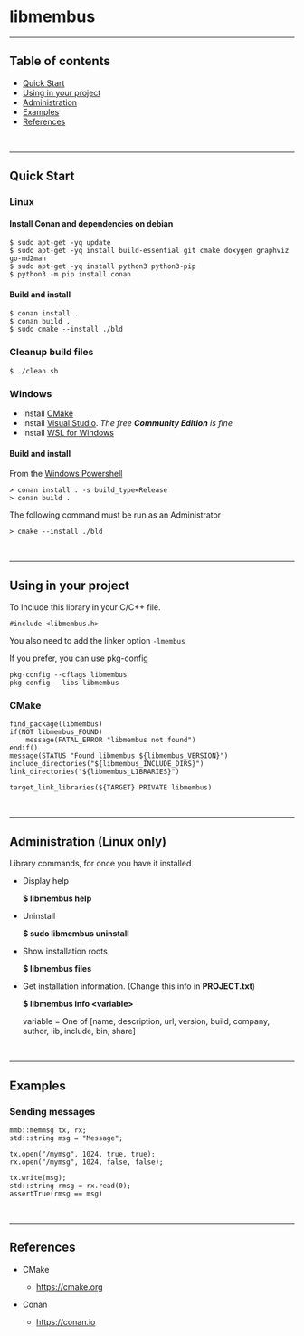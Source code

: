 
# libmembus


---------------------------------------------------------------------
## Table of contents

* [Quick Start](#quick-start)
* [Using in your project](#using-in-your-project)
* [Administration](#administration)
* [Examples](#examples)
* [References](#references)

&nbsp;


---------------------------------------------------------------------
## Quick Start

### Linux

#### Install Conan and dependencies on debian

    $ sudo apt-get -yq update
    $ sudo apt-get -yq install build-essential git cmake doxygen graphviz go-md2man
    $ sudo apt-get -yq install python3 python3-pip
    $ python3 -m pip install conan


#### Build and install

    $ conan install .
    $ conan build .
    $ sudo cmake --install ./bld


### Cleanup build files

    $ ./clean.sh


### Windows

- Install [CMake](https://cmake.org/download/)
- Install [Visual Studio](https://visualstudio.microsoft.com/downloads/).
  *The free **Community Edition** is fine*
- Install [WSL for Windows](https://docs.microsoft.com/en-us/windows/wsl/install-win10)

#### Build and install

From the [Windows Powershell](https://docs.microsoft.com/en-us/powershell/)

    > conan install . -s build_type=Release
    > conan build .

The following command must be run as an Administrator

    > cmake --install ./bld

&nbsp;


---------------------------------------------------------------------
## Using in your project

To Include this library in your C/C++ file.

    #include <libmembus.h>

You also need to add the linker option `-lmembus`

If you prefer, you can use pkg-config

    pkg-config --cflags libmembus
    pkg-config --libs libmembus


### CMake

    find_package(libmembus)
    if(NOT libmembus_FOUND)
        message(FATAL_ERROR "libmembus not found")
    endif()
    message(STATUS "Found libmembus ${libmembus_VERSION}")
    include_directories("${libmembus_INCLUDE_DIRS}")
    link_directories("${libmembus_LIBRARIES}")

    target_link_libraries(${TARGET} PRIVATE libmembus)


&nbsp;


---------------------------------------------------------------------
## Administration (Linux only)

Library commands, for once you have it installed

- Display help

    **$ libmembus help**

- Uninstall

    **$ sudo libmembus uninstall**

- Show installation roots

    **$ libmembus files**

- Get installation information.  (Change this info in **PROJECT.txt**)

    **$ libmembus info \<variable\>**

    variable = One of [name, description, url, version, build, company, author, lib, include, bin, share]

&nbsp;


---------------------------------------------------------------------
## Examples

### Sending messages

    mmb::memmsg tx, rx;
    std::string msg = "Message";

    tx.open("/mymsg", 1024, true, true);
    rx.open("/mymsg", 1024, false, false);

    tx.write(msg);
    std::string rmsg = rx.read(0);
    assertTrue(rmsg == msg)

&nbsp;


---------------------------------------------------------------------
## References

- CMake
    - https://cmake.org

- Conan
    - https://conan.io

